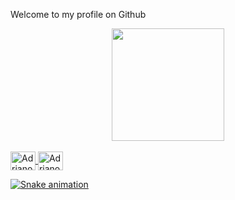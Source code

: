 Welcome to my profile on Github 

<div align="center">
  <a href="https://github.com/AdrianoPinheiro86">
  <img height="180em" src="https://github-readme-stats.vercel.app/api?username=AdrianoPinheiro86&show_icons=true&theme=dark&include_all_commits=true&count_private=true"/>

</div>
  
<div style="display: inline_block"><br>
  <img align="center" alt="Adriano-PG" height="30" width="40" src="https://cdn.jsdelivr.net/gh/devicons/devicon/icons/postgresql/postgresql-original.svg" />
  <img align="center" alt="Adriano-Mysql" height="30" width="40" src="https://cdn.jsdelivr.net/gh/devicons/devicon/icons/mysql/mysql-original.svg" />   
  
   ![Snake animation](https://github.com/AdrianoPinheiro86/blob/output/github-contribution-grid-snake.svg)
</div>
  


